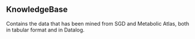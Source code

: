 ## KnowledgeBase

Contains the data that has been mined from SGD and Metabolic Atlas, both in tabular format and in Datalog.
